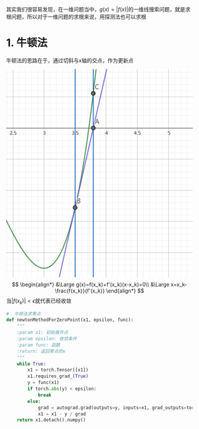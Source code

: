 其实我们很容易发现，在一维问题当中，$g(x)=|f(x)|$的一维线搜索问题，就是求根问题，所以对于一维问题的求根来说，用探测法也可以求根

# 1. 牛顿法

牛顿法的思路在于，通过切斜与x轴的交点，作为更新点

![image-20231227141935121](doc/image-20231227141935121.png)
$$
\begin{align*}
&\Large g(x)=f(x_k)+f'(x_k)(x-x_k)=0\\
&\Large x=x_k-\frac{f(x_k)}{f'(x_k)}
\end{align*}
$$
当$|f(x_k)|<\epsilon$就代表已经收敛

```python
#  牛顿法求零点
def newtonMethodForZeroPoint(x1, epsilon, func):
    """
    :param x1: 初始展开点
    :param epsilon: 收敛条件
    :param func: 函数
    :return: 返回零点的x
    """
    while True:
        x1 = torch.Tensor([x1])
        x1.requires_grad_(True)
        y = func(x1)
        if torch.abs(y) < epsilon:
            break
        else:
            grad = autograd.grad(outputs=y, inputs=x1, grad_outputs=torch.ones_like(y), create_graph=True)[0]
            x1 = x1 - y / grad
    return x1.detach().numpy()
```

